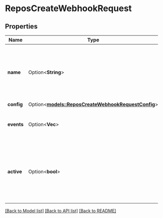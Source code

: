 # ReposCreateWebhookRequest

## Properties

Name | Type | Description | Notes
------------ | ------------- | ------------- | -------------
**name** | Option<**String**> | Use `web` to create a webhook. Default: `web`. This parameter only accepts the value `web`. | [optional]
**config** | Option<[**models::ReposCreateWebhookRequestConfig**](repos_create_webhook_request_config.md)> |  | [optional]
**events** | Option<**Vec<String>**> | Determines what [events](https://docs.github.com/webhooks/event-payloads) the hook is triggered for. | [optional][default to ["push"]]
**active** | Option<**bool**> | Determines if notifications are sent when the webhook is triggered. Set to `true` to send notifications. | [optional][default to true]

[[Back to Model list]](../README.md#documentation-for-models) [[Back to API list]](../README.md#documentation-for-api-endpoints) [[Back to README]](../README.md)


